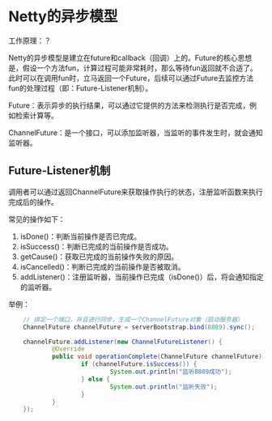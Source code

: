 Netty的异步模型
===

工作原理：？

Netty的异步模型是建立在future和callback（回调）上的。Future的核心思想是，假设一个方法fun，计算过程可能非常耗时，那么等待fun返回就不合适了。此时可以在调用fun时，立马返回一个Future，后续可以通过Future去监控方法fun的处理过程（即：Future-Listener机制）。

Future：表示异步的执行结果，可以通过它提供的方法来检测执行是否完成，例如检索计算等。

ChannelFuture：是一个接口，可以添加监听器，当监听的事件发生时，就会通知监听器。

Future-Listener机制
---

调用者可以通过返回ChannelFuture来获取操作执行的状态，注册监听函数来执行完成后的操作。

常见的操作如下：

1. isDone()：判断当前操作是否已完成。
2. isSuccess()：判断已完成的当前操作是否成功。
3. getCause()：获取已完成的当前操作失败的原因。
4. isCancelled()：判断已完成的当前操作是否被取消。
5. addListener()：注册监听器，当前操作已完成（isDone()）后，将会通知指定的监听器。

举例：
```java
	// 绑定一个端口，并且进行同步，生成一个ChannelFuture对象（启动服务器）
	ChannelFuture channelFuture = serverBootstrap.bind(8889).sync();

	channelFuture.addListener(new ChannelFutureListener() {
			@Override
			public void operationComplete(ChannelFuture channelFuture) throws Exception {
					if (channelFuture.isSuccess()) {
							System.out.println("监听8889成功");
					} else {
							System.out.println("监听失败");
					}
			}
	});
```
